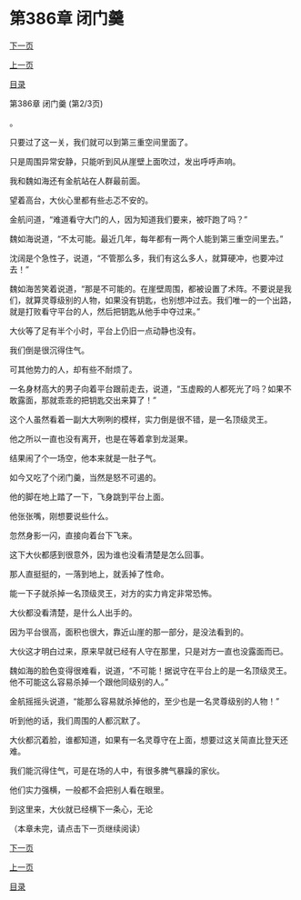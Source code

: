 <h1>第386章   闭门羹</h1>
            <div><p><a href="./1157_%E7%AC%AC386%E7%AB%A0_%E9%97%AD%E9%97%A8%E7%BE%B9.md">下一页</a></p><p><a href="./1155_%E7%AC%AC386%E7%AB%A0_%E9%97%AD%E9%97%A8%E7%BE%B9.md">上一页</a></p><p><a href="../">目录</a></p></div>
            <div><p>第386章   闭门羹 (第2/3页)</p><p>。</p><p>只要过了这一关，我们就可以到第三重空间里面了。</p><p>只是周围异常安静，只能听到风从崖壁上面吹过，发出呼呼声响。</p><p>我和魏如海还有金航站在人群最前面。</p><p>望着高台，大伙心里都有些忐忑不安的。</p><p>金航问道，“难道看守大门的人，因为知道我们要来，被吓跑了吗？”</p><p>魏如海说道，“不太可能。最近几年，每年都有一两个人能到第三重空间里去。”</p><p>沈阔是个急性子，说道，“不管那么多，我们有这么多人，就算硬冲，也要冲过去！”</p><p>魏如海苦笑着说道，“那是不可能的。在崖壁周围，都被设置了术阵。不要说是我们，就算灵尊级别的人物，如果没有钥匙，也别想冲过去。我们唯一的一个出路，就是打败看守平台的人，然后把钥匙从他手中夺过来。”</p><p>大伙等了足有半个小时，平台上仍旧一点动静也没有。</p><p>我们倒是很沉得住气。</p><p>可其他势力的人，却有些不耐烦了。</p><p>一名身材高大的男子向着平台跟前走去，说道，“玉虚殿的人都死光了吗？如果不敢露面，那就乖乖的把钥匙交出来算了！”</p><p>这个人虽然看着一副大大咧咧的模样，实力倒是很不错，是一名顶级灵王。</p><p>他之所以一直也没有离开，也是在等着拿到龙涎果。</p><p>结果闹了个一场空，他本来就是一肚子气。</p><p>如今又吃了个闭门羹，当然是怒不可遏的。</p><p>他的脚在地上踏了一下，飞身跳到平台上面。</p><p>他张张嘴，刚想要说些什么。</p><p>忽然身影一闪，直接向着台下飞来。</p><p>这下大伙都感到很意外，因为谁也没看清楚是怎么回事。</p><p>那人直挺挺的，一落到地上，就丢掉了性命。</p><p>能一下子就杀掉一名顶级灵王，对方的实力肯定非常恐怖。</p><p>大伙都没看清楚，是什么人出手的。</p><p>因为平台很高，面积也很大，靠近山崖的那一部分，是没法看到的。</p><p>大伙这才明白过来，原来早就已经有人守在那里，只是对方一直也没露面而已。</p><p>魏如海的脸色变得很难看，说道，“不可能！据说守在平台上的是一名顶级灵王。他不可能这么容易杀掉一个跟他同级别的人。”</p><p>金航摇摇头说道，“能那么容易就杀掉他的，至少也是一名灵尊级别的人物！”</p><p>听到他的话，我们周围的人都沉默了。</p><p>大伙都沉着脸，谁都知道，如果有一名灵尊守在上面，想要过这关简直比登天还难。</p><p>我们能沉得住气，可是在场的人中，有很多脾气暴躁的家伙。</p><p>他们实力强横，一般都不会把别人看在眼里。</p><p>到这里来，大伙就已经横下一条心，无论</p><p>（本章未完，请点击下一页继续阅读）</p></div>
            <div><p><a href="./1157_%E7%AC%AC386%E7%AB%A0_%E9%97%AD%E9%97%A8%E7%BE%B9.md">下一页</a></p><p><a href="./1155_%E7%AC%AC386%E7%AB%A0_%E9%97%AD%E9%97%A8%E7%BE%B9.md">上一页</a></p><p><a href="../">目录</a></p></div>